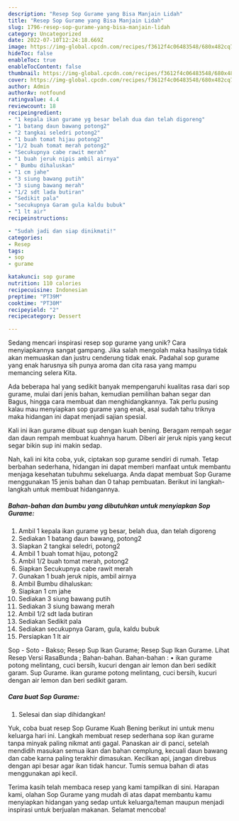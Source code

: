 ```yaml
---
description: "Resep Sop Gurame yang Bisa Manjain Lidah"
title: "Resep Sop Gurame yang Bisa Manjain Lidah"
slug: 1796-resep-sop-gurame-yang-bisa-manjain-lidah
category: Uncategorized
date: 2022-07-10T12:24:18.669Z
image: https://img-global.cpcdn.com/recipes/f3612f4c06483548/680x482cq70/sop-gurame-foto-resep-utama.jpg
hideToc: false
enableToc: true
enableTocContent: false
thumbnail: https://img-global.cpcdn.com/recipes/f3612f4c06483548/680x482cq70/sop-gurame-foto-resep-utama.jpg
cover: https://img-global.cpcdn.com/recipes/f3612f4c06483548/680x482cq70/sop-gurame-foto-resep-utama.jpg
author: Admin
authorAv: notfound
ratingvalue: 4.4
reviewcount: 18
recipeingredient:
- "1 kepala ikan gurame yg besar belah dua dan telah digoreng"
- "1 batang daun bawang potong2"
- "2 tangkai seledri potong2"
- "1 buah tomat hijau potong2"
- "1/2 buah tomat merah potong2"
- "Secukupnya cabe rawit merah"
- "1 buah jeruk nipis ambil airnya"
- " Bumbu dihaluskan"
- "1 cm jahe"
- "3 siung bawang putih"
- "3 siung bawang merah"
- "1/2 sdt lada butiran"
- "Sedikit pala"
- "secukupnya Garam gula kaldu bubuk"
- "1 lt air"
recipeinstructions:

- "Sudah jadi dan siap dinikmati!"
categories:
- Resep
tags:
- sop
- gurame

katakunci: sop gurame 
nutrition: 110 calories
recipecuisine: Indonesian
preptime: "PT39M"
cooktime: "PT30M"
recipeyield: "2"
recipecategory: Dessert

---
```





Sedang mencari inspirasi resep sop gurame yang unik? Cara menyiapkannya sangat gampang. Jika salah mengolah maka hasilnya tidak akan memuaskan dan justru cenderung tidak enak. Padahal sop gurame yang enak harusnya sih punya aroma dan cita rasa yang mampu memancing selera Kita.





Ada beberapa hal yang sedikit banyak mempengaruhi kualitas rasa dari sop gurame, mulai dari jenis bahan, kemudian pemilihan bahan segar dan Bagus, hingga cara membuat dan menghidangkannya. Tak perlu pusing kalau mau menyiapkan sop gurame yang enak,      asal sudah tahu triknya maka hidangan ini dapat menjadi sajian spesial.














Kali ini ikan gurame dibuat sup dengan kuah bening. Beragam rempah segar dan daun rempah membuat kuahnya harum. Diberi air jeruk nipis yang kecut segar bikin sup ini makin sedap.






Nah, kali ini kita coba, yuk, ciptakan sop gurame sendiri di rumah. Tetap berbahan sederhana, hidangan ini dapat memberi manfaat untuk membantu menjaga kesehatan tubuhmu sekeluarga. Anda dapat membuat Sop Gurame menggunakan 15 jenis bahan dan 0 tahap pembuatan. Berikut ini langkah-langkah untuk membuat hidangannya.

<!--inarticleads1-->

##### Bahan-bahan dan bumbu yang dibutuhkan untuk menyiapkan Sop Gurame:

1. Ambil 1 kepala ikan gurame yg besar, belah dua, dan telah digoreng
1. Sediakan 1 batang daun bawang, potong2
1. Siapkan 2 tangkai seledri, potong2
1. Ambil 1 buah tomat hijau, potong2
1. Ambil 1/2 buah tomat merah, potong2
1. Siapkan Secukupnya cabe rawit merah
1. Gunakan 1 buah jeruk nipis, ambil airnya
1. Ambil  Bumbu dihaluskan:
1. Siapkan 1 cm jahe
1. Sediakan 3 siung bawang putih
1. Sediakan 3 siung bawang merah
1. Ambil 1/2 sdt lada butiran
1. Sediakan Sedikit pala
1. Sediakan secukupnya Garam, gula, kaldu bubuk
1. Persiapkan 1 lt air


Sop - Soto - Bakso; Resep Sup Ikan Gurame; Resep Sup Ikan Gurame. Lihat Resep Versi RasaBunda ; Bahan-bahan. Bahan-bahan : • ikan gurame potong melintang, cuci bersih, kucuri dengan air lemon dan beri sedikit garam. Sup Gurame. ikan gurame potong melintang, cuci bersih, kucuri dengan air lemon dan beri sedikit garam. 

<!--inarticleads2-->

##### Cara buat Sop Gurame:


1. Selesai dan siap dihidangkan!

Yuk, coba buat resep Sop Gurame Kuah Bening berikut ini untuk menu keluarga hari ini. Langkah membuat resep sederhana sop ikan gurame tanpa minyak paling nikmat anti gagal. Panaskan air di panci, setelah mendidih masukan semua ikan dan bahan cemplung, kecuali daun bawang dan cabe karna paling terakhir dimasukan. Kecilkan api, jangan direbus dengan api besar agar ikan tidak hancur. Tumis semua bahan di atas menggunakan api kecil. 

Terima kasih telah membaca resep yang kami tampilkan di sini. Harapan kami, olahan Sop Gurame yang mudah di atas dapat membantu kamu menyiapkan hidangan yang sedap untuk keluarga/teman maupun menjadi inspirasi untuk berjualan makanan. Selamat mencoba!
